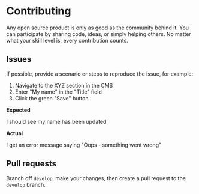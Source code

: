 # Contributing

Any open source product is only as good as the community behind it. You can participate by sharing code, ideas, or simply helping others. No matter what your skill level is, every contribution counts.

## Issues

If possible, provide a scenario or steps to reproduce the issue, for example:

1. Navigate to the XYZ section in the CMS
2. Enter "My name" in the "Title" field
3. Click the green "Save" button

__Expected__

I should see my name has been updated

__Actual__

I get an error message saying "Oops - something went wrong"

## Pull requests

Branch off `develop`, make your changes, then create a pull request to the `develop` branch.
